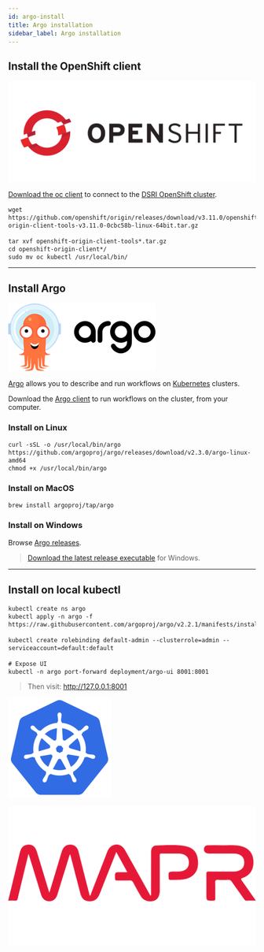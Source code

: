 ```yaml
---
id: argo-install
title: Argo installation
sidebar_label: Argo installation
---
```



## Install the OpenShift client

[![OpenShift](/img/openshift-logo.png)](https://www.openshift.com/)

[Download the oc client](https://www.okd.io/download.html) to connect to the [DSRI OpenShift cluster](https://app.dsri.unimaas.nl:8443/).

```shell
wget https://github.com/openshift/origin/releases/download/v3.11.0/openshift-origin-client-tools-v3.11.0-0cbc58b-linux-64bit.tar.gz

tar xvf openshift-origin-client-tools*.tar.gz
cd openshift-origin-client*/
sudo mv oc kubectl /usr/local/bin/
```

---

## Install Argo

[![Argo project](/img/argo-logo.png)](https://argoproj.github.io/argo/)

[Argo](https://argoproj.github.io/argo/) allows you to describe and run workflows on [Kubernetes](https://kubernetes.io/) clusters.

Download the [Argo client](https://github.com/argoproj/argo/blob/master/demo.md#1-download-argo) to run workflows on the cluster, from your computer.

### Install on Linux

```shell
curl -sSL -o /usr/local/bin/argo https://github.com/argoproj/argo/releases/download/v2.3.0/argo-linux-amd64
chmod +x /usr/local/bin/argo
```

### Install on MacOS

```shell
brew install argoproj/tap/argo
```

### Install on Windows

Browse [Argo releases](https://github.com/argoproj/argo/releases).

> [Download the latest release executable](https://github.com/argoproj/argo/releases/latest/download/argo-windows-amd64) for Windows.

---

## Install on local kubectl

```shell
kubectl create ns argo
kubectl apply -n argo -f https://raw.githubusercontent.com/argoproj/argo/v2.2.1/manifests/install.yaml

kubectl create rolebinding default-admin --clusterrole=admin --serviceaccount=default:default

# Expose UI
kubectl -n argo port-forward deployment/argo-ui 8001:8001
```

> Then visit: http://127.0.0.1:8001

[![Kubernetes](/img/Kubernetes.png)](https://kubernetes.io/)

[![MapR](/img/mapr_logo.png)](https://mapr.com/)